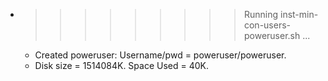 * >>>>>>>>> Running inst-min-con-users-poweruser.sh ...
  * Created poweruser: Username/pwd = poweruser/poweruser.
  * Disk size = 1514084K. Space Used = 40K.
